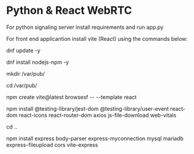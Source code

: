 # Python & React WebRTC

For python signaling server install requirements and run app.py

For front end applicantion install vite (React) using the commands below:

dnf update -y

dnf install nodejs-npm -y

mkdir /var/pub/

cd /var/pub/

npm create vite@latest browsesf -- --template react

npm install @testing-library/jest-dom @testing-library/user-event react-dom react-icons react-router-dom axios js-file-download web-vitals 

cd ..

npm install express body-parser express-myconnection mysql mariadb express-fileupload cors vite-express
 
